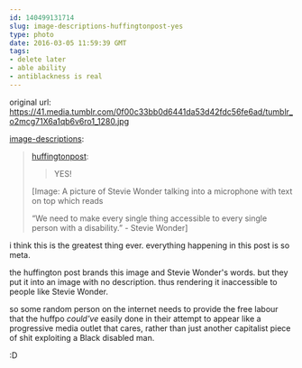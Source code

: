```yaml
---
id: 140499131714
slug: image-descriptions-huffingtonpost-yes
type: photo
date: 2016-03-05 11:59:39 GMT
tags:
- delete later
- able ability
- antiblackness is real
---
```

original url: https://41.media.tumblr.com/0f00c33bb0d6441da53d42fdc56fe6ad/tumblr_o2mcg71X6a1qb6v6ro1_1280.jpg

<p><a class="tumblr_blog" href="http://image-descriptions.tumblr.com/post/139398320774">image-descriptions</a>:</p>
<blockquote>
<p><a class="tumblr_blog" href="http://huffingtonpost.tumblr.com/post/139395971560">huffingtonpost</a>:</p>
<blockquote>
<p>YES! </p>
</blockquote>
<p>[Image: A picture of Stevie Wonder talking into a microphone with text on top which reads</p>
<p>“We need to make every single thing accessible to every single person with a disability.” - Stevie Wonder]<br></p>
</blockquote>

i think this is the greatest thing ever. everything happening in this post is so meta.

the huffington post brands this image and Stevie Wonder's words. but they put it into an image with no description. thus rendering it inaccessible to people like Stevie Wonder.

so some random person on the internet needs to provide the free labour that the huffpo *could've* easily done in their attempt to appear like a progressive media outlet that cares, rather than just another capitalist piece of shit exploiting a Black disabled man.

:D
